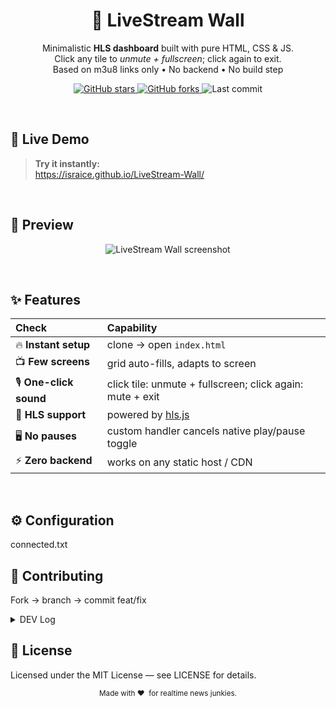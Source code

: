 <!-- -------------------------------------------------- -->
<!-- README.md • LiveStream Wall • ©YOU • MIT License  -->
<!-- -------------------------------------------------- -->

<h1 align="center">🧩 LiveStream Wall</h1>

<p align="center">
  Minimalistic <b>HLS dashboard</b> built with pure&nbsp;HTML, CSS & JS.<br/>
  Click any tile to <i>unmute + fullscreen</i>; click again to exit.<br/>
  Based on m3u8 links only • No backend • No build step<br/>
</p>

<p align="center">
  <!-- GitHub badges -->
  <a href="https://github.com/israice/LiveStream-Wall/stargazers">
    <img alt="GitHub stars" src="https://img.shields.io/github/stars/israice/LiveStream-Wall?style=for-the-badge&logo=github" />
  </a>
  <a href="https://github.com/israice/LiveStream-Wall/forks">
    <img alt="GitHub forks" src="https://img.shields.io/github/forks/israice/LiveStream-Wall?style=for-the-badge&logo=github" />
  </a>
  <img alt="Last commit" src="https://img.shields.io/github/last-commit/israice/LiveStream-Wall?style=for-the-badge" />
</p>

<br/>

## 🚀 Live Demo

> **Try it instantly:**  
> https://israice.github.io/LiveStream-Wall/

<br/>

## 📸 Preview

<p align="center">
  <img src="screenshot.png" alt="LiveStream Wall screenshot">
</p>

<br/>

## ✨ Features

| Check                 | Capability                                                           |
| :-------------------- | :------------------------------------------------------------------- |
| 🔥 **Instant setup**  | clone → open `index.html`                                            |
| 📺 **Few screens**    | grid auto-fills, adapts to screen                                    |
| 🎙 **One-click sound** | click tile: unmute + fullscreen; click again: mute + exit            |
| 📡 **HLS support**    | powered by <a href="https://github.com/video-dev/hls.js/">hls.js</a> |
| 🖥 **No pauses**       | custom handler cancels native play/pause toggle                      |
| ⚡ **Zero backend**   | works on any static host / CDN                                       |

<br>

## ⚙️ Configuration

connected.txt

## 🤝 Contributing

Fork → branch → commit feat/fix

<details>
  <summary>DEV Log</summary>

### v0.0.1

- Project Started date 2025.06.17
- added index.html
- added README.md with all needed
- added screenshot.png to README.md
- v0.0.1 all tested and works

### v0.0.1

- name of the repo updated in README.md

### FUTURE PLANS

- create and connect github pages for deployment 
- add scrolling to move all screen left and right
- create script to get all m3u8 from the source at once

### SOURCE

https://github.com/Free-TV/IPTV/tree/master/lists

<details>
  <summary>Github CHEATSHEET</summary>

## Load last updates and replace existing local files

git fetch origin; git reset --hard origin/master; git clean -fd

## Select a hash from the last 10 commits

git log --oneline -n 10

## Use the hash to get that exact version locally

git fetch origin; git checkout master; git reset --hard 1eaef8b; git clean -fdx

## Update repository

git add .  
git commit -m "name of the repo updated in README.md"  
git push

</details>

</details>

## 📄 License

Licensed under the MIT License — see LICENSE for details.

<p align="center"><sub>Made with ❤️ &nbsp;for realtime news junkies.</sub></p>
